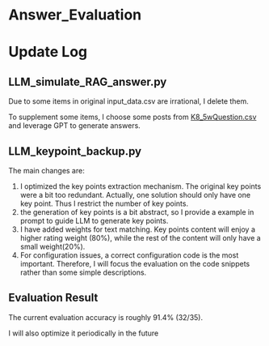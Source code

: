 # Answer_Evaluation
 
# Update Log

## LLM_simulate_RAG_answer.py

Due to some items in original input_data.csv are irrational, I delete them.

To supplement some items, I choose some posts from [K8_5wQuestion.csv](https://drive.google.com/drive/u/1/folders/1xneNVgMRXSX-rchMlZ7JG4o4musNO3mG) and leverage GPT to generate answers.

## LLM_keypoint_backup.py

The main changes are:
1. I optimized the key points extraction mechanism. The original key points were a bit too redundant. Actually, one solution should only have one key point. Thus I restrict the number of key points.
2. the generation of key points is a bit abstract, so I provide a example in prompt to guide LLM to generate key points.
3. I have added weights for text matching. Key points content will enjoy a higher rating weight (80%), while the rest of the content will only have a small weight(20%).
4. For configuration issues, a correct configuration code is the most important. Therefore, I will focus the evaluation on the code snippets rather than some simple descriptions.

## Evaluation Result

The current evaluation accuracy is roughly 91.4% (32/35).

I will also optimize it periodically in the future
